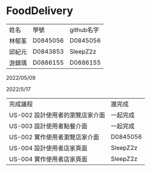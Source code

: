 # FoodDelivery


<table>
 <tr>
  <td>姓名</td>
  <td>學號</td>
  <td>github名字</td>
 </tr>
 <tr>
  <td>林郁荃</td>
  <td>D0845056</td>
  <td>D0845056</td>
 </tr>
 <tr>
  <td>邱紀元</td>
  <td>D0843853</td>
  <td>SleepZ2z</td>
 </tr>
 <tr>
  <td>游鎮瑀</td>
  <td>D0886155</td>
  <td>D0886155</td>
 </tr>
 
</table>

2022/05/09

<table>
 <tr>
  <td>完成議程</td>
  <td>誰完成</td>
 </tr>
 <tr>
  <td>US-002 設計使用者的瀏覽店家介面</td>
  <td>一起完成</td>
 </tr>
 <tr>
  <td>US-003 設計使用者點餐介面</td>
  <td>一起完成</td>
 </tr>
 <tr>
  <td>US-002 實作使用者瀏覽店家介面</td>
  <td>D0845056</td>
 </tr>
 
 2022/5/17
 
 <tr>
  <td>US-004 設計使用者店家頁面</td>
  <td>SleepZ2z</td>
 </tr>
 <tr>
  <td>US-004 實作使用者店家頁面</td>
  <td>SleepZ2z</td>
 </tr>
 
</table>
